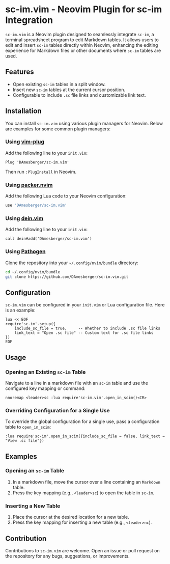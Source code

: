 
# sc-im.vim - Neovim Plugin for sc-im Integration

`sc-im.vim` is a Neovim plugin designed to seamlessly integrate `sc-im`, a terminal spreadsheet program to edit Markdown tables. It allows users to edit and insert `sc-im` tables directly within Neovim, enhancing the editing experience for Markdown files or other documents where `sc-im` tables are used.

## Features

- Open existing `sc-im` tables in a split window.
- Insert new `sc-im` tables at the current cursor position.
- Configurable to include `.sc` file links and customizable link text.

## Installation

You can install `sc-im.vim` using various plugin managers for Neovim. Below are examples for some common plugin managers:

### Using [vim-plug](https://github.com/junegunn/vim-plug)

Add the following line to your `init.vim`:

```vim
Plug 'DAmesberger/sc-im.vim'
```

Then run `:PlugInstall` in Neovim.

### Using [packer.nvim](https://github.com/wbthomason/packer.nvim)

Add the following Lua code to your Neovim configuration:

```lua
use 'DAmesberger/sc-im.vim'
```

### Using [dein.vim](https://github.com/Shougo/dein.vim)

Add the following line to your `init.vim`:

```vim
call dein#add('DAmesberger/sc-im.vim')
```

### Using [Pathogen](https://github.com/tpope/vim-pathogen)

Clone the repository into your `~/.config/nvim/bundle` directory:

```sh
cd ~/.config/nvim/bundle
git clone https://github.com/DAmesberger/sc-im.vim.git
```

## Configuration

`sc-im.vim` can be configured in your `init.vim` or Lua configuration file. Here is an example:

```vim
lua << EOF
require'sc-im'.setup({
    include_sc_file = true,     -- Whether to include .sc file links
    link_text = "Open .sc file" -- Custom text for .sc file links
})
EOF
```

## Usage

### Opening an Existing `sc-im` Table

Navigate to a line in a markdown file with an `sc-im` table and use the configured key mapping or command:

```vim
nnoremap <leader>sc :lua require'sc-im.vim'.open_in_scim()<CR>
```


### Overriding Configuration for a Single Use

To override the global configuration for a single use, pass a configuration table to `open_in_scim`:

```vim
:lua require'sc-im'.open_in_scim({include_sc_file = false, link_text = "View .sc file"})
```

## Examples

### Opening an `sc-im` Table

1. In a markdown file, move the cursor over a line containing an `Markdown` table.
2. Press the key mapping (e.g., `<leader>sc`) to open the table in `sc-im`.

### Inserting a New Table

1. Place the cursor at the desired location for a new table.
2. Press the key mapping for inserting a new table (e.g., `<leader>nc`).

## Contribution

Contributions to `sc-im.vim` are welcome. Open an issue or pull request on the repository for any bugs, suggestions, or improvements.
